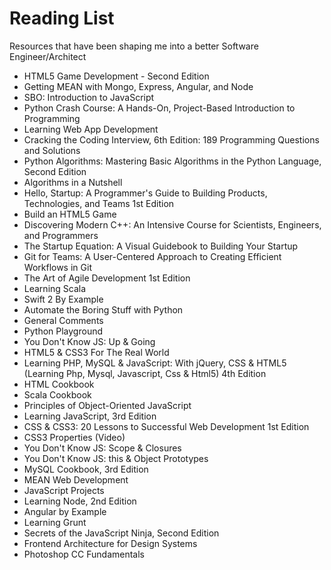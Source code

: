 # Reading List
Resources that have been shaping me into a better Software Engineer/Architect

*	HTML5 Game Development - Second Edition
*	Getting MEAN with Mongo, Express, Angular, and Node
*	SBO: Introduction to JavaScript
*	Python Crash Course: A Hands-On, Project-Based Introduction to Programming
*	Learning Web App Development
*	Cracking the Coding Interview, 6th Edition: 189 Programming Questions and Solutions
*	Python Algorithms: Mastering Basic Algorithms in the Python Language, Second Edition
*	Algorithms in a Nutshell
*	Hello, Startup: A Programmer's Guide to Building Products, Technologies, and Teams 1st Edition
*	Build an HTML5 Game
*	Discovering Modern C++: An Intensive Course for Scientists, Engineers, and Programmers
*	The Startup Equation: A Visual Guidebook to Building Your Startup
*	Git for Teams: A User-Centered Approach to Creating Efficient Workflows in Git
*	The Art of Agile Development 1st Edition
*	Learning Scala
*	Swift 2 By Example
*	Automate the Boring Stuff with Python
*	General Comments
*	Python Playground
*	You Don't Know JS: Up & Going
*	HTML5 & CSS3 For The Real World
*	Learning PHP, MySQL & JavaScript: With jQuery, CSS & HTML5 (Learning Php, Mysql, Javascript, Css & Html5) 4th Edition
*	HTML Cookbook
*	Scala Cookbook
*	Principles of Object-Oriented JavaScript
*	Learning JavaScript, 3rd Edition
*	CSS & CSS3: 20 Lessons to Successful Web Development 1st Edition
*	CSS3 Properties (Video)
*	You Don't Know JS: Scope & Closures
*	You Don't Know JS: this & Object Prototypes
*	MySQL Cookbook, 3rd Edition
*	MEAN Web Development
*	JavaScript Projects
*	Learning Node, 2nd Edition
*	Angular by Example
*	Learning Grunt
*	Secrets of the JavaScript Ninja, Second Edition
*	Frontend Architecture for Design Systems
*	Photoshop CC Fundamentals
